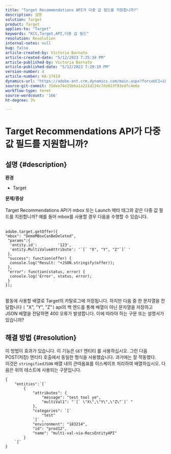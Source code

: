 ```yaml
---
title: "Target Recommendations API가 다중 값 필드를 지원합니까?"
description: 설명
solution: Target
product: Target
applies-to: "Target"
keywords: "KCS,Target,API,다중 값 필드"
resolution: Resolution
internal-notes: null
bug: false
article-created-by: Victoria Barnato
article-created-date: "5/12/2023 7:25:38 PM"
article-published-by: Victoria Barnato
article-published-date: "5/12/2023 7:29:19 PM"
version-number: 4
article-number: KA-17414
dynamics-url: "https://adobe-ent.crm.dynamics.com/main.aspx?forceUCI=1&pagetype=entityrecord&etn=knowledgearticle&id=8526cec3-faf0-ed11-8849-6045bd006ce9"
source-git-commit: 35dee74e35b6a1a221d124c7da023f93edfc4e6e
workflow-type: tm+mt
source-wordcount: '166'
ht-degree: 3%

---
```


# Target Recommendations API가 다중 값 필드를 지원합니까?

## 설명 {#description}

<b>환경</b>
- Target


<b>문제/증상</b>
<br><br>Target Recommendations API가 mbox 또는 Launch 메타 태그와 같은 다중 값 필드를 지원합니까? 예를 들어 mbox를 사용할 경우 다음을 수행할 수 있습니다.<br><br>

```
adobe.target.getOffer({
"mbox": "DemoMBoxCanBeDeleted",
 "params":{
  'entity.id':         '123',   
  'entity.MultiValueAttribute': '`[` "X", "Y", "Z"`]` '
 },
 "success": function(offer) {
  console.log("Result: "+JSON.stringify(offer));
 },
 "error": function(status, error) {
  console.log('Error', status, error);
 }
});
```

<br>활동에 사용할 배열로 Target의 카탈로그에 저장됩니다. 하지만 다음 중 한 문자열을 전달합니다 `[` &quot;X&quot;, &quot;Y&quot;, &quot;Z&quot;`]`  api의 백 엔드를 통해 배열이 아닌 문자열을 저장하고 JSON 배열을 전달하면 400 오류가 발생합니다. 이에 따라야 하는 구문 또는 설명서가 있습니까?

## 해결 방법 {#resolution}


이 방법이 효과가 있습니다. 이 기능은 `GET` 엔티티 를 사용하십시오. 그런 다음 POST(저장) 엔티티 호출에서 동일한 형식을 사용했습니다. 과거에는 잘 작동했다.
<br>이것은 `stringifiedJSON` 배열 내의 큰따옴표를 이스케이프 처리하여 배열하십시오. 다음은 위의 테스트에 사용되는 구문입니다.<br>

```
{
    "entities":`[` 
        {
            "attributes": {
                "message": "test tool yo",
                "multiVal1": "`[` \"X\",\"Y\",\"Z\"`]` "
            },
            "categories": `[` 
                "test"
            `]` ,
            "environment": "183214",
            "id": "prod12",
            "name": "multi-val-via-RecsEntityAPI"
        }
    `]` 
}
```

